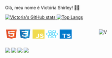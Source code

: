 Olá, meu nome é Victória Shirley! 👩‍💻

<div align="center">
  <a href="https://github.com/VictoriaShirleyUnifei">
</div>
  
![Victoria's GitHub stats](https://github-readme-stats.vercel.app/api?username=VictoriaShirleyUnifei&show_icons=true&theme=dracula)
[![Top Langs](https://github-readme-stats.vercel.app/api/top-langs/?username=VictoriaShirleyUnifei&layout=compact)](https://github.com/VictoriaShirleyUnifei/github-readme-stats)
  
 <div style="display: inline_block"><br>
    <img align="center" alt="Ícone HTML" height="30" width="40" src="https://raw.githubusercontent.com/devicons/devicon/master/icons/html5/html5-original.svg">
    <img align="center" alt="Ícone CSS" height="30" width="40" src="https://raw.githubusercontent.com/devicons/devicon/master/icons/css3/css3-original.svg">
    <img align="center" alt="Ícone JS" height="30" width="40" src="https://raw.githubusercontent.com/devicons/devicon/master/icons/javascript/javascript-plain.svg">
    <img align="center" alt="Ícone React" height="30" width="40" src="https://raw.githubusercontent.com/devicons/devicon/master/icons/react/react-original.svg">
    <img align="center" alt="Ícone TS" height="30" width="40" src="https://raw.githubusercontent.com/devicons/devicon/master/icons/typescript/typescript-plain.svg">
    <img align="right" alt="V"  height="200" width="200" src="https://user-images.githubusercontent.com/102524394/226324267-55fdf85f-4609-43b4-8b45-0661352cdea7.png"
 </div>
  
  ##
 
<div> 
  <a href = "mailto:d2023002387@unifei.edu.br"><img src="https://img.shields.io/badge/-Gmail-%23333?style=for-the-badge&logo=gmail&logoColor=white" target="_blank"></a>
  <a href="https://www.linkedin.com/in/victoria-shirley-66493a224/" target="_blank"><img src="https://img.shields.io/badge/-LinkedIn-%230077B5?style=for-the-badge&logo=linkedin&logoColor=white" target="_blank"></a>
   <a href="https://instagram.com/viihsilva0312" target="_blank"><img src="https://img.shields.io/badge/-Instagram-%23E4405F?style=for-the-badge&logo=instagram&logoColor=white" target="_blank"></a>
  <a href="https://br.pinterest.com/ViihSilva0312/" ><img src="https://img.shields.io/badge/Pinterest-%23E60023.svg?&style=for-the-badge&logo=Pinterest&logoColor=white" target="_blank">
</div>
